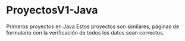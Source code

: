# ProyectosV1-Java
Primeros proyectos en Java
Estos proyectos son similares, páginas de formulario con la verificación de todos los datos sean correctos.
